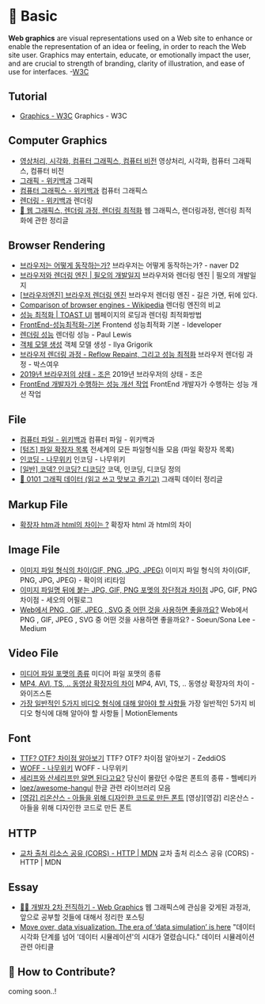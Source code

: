 # 📐 Basic

**Web graphics** are visual representations used on a Web site to enhance or enable the representation of an idea or feeling, in order to reach the Web site user. Graphics may entertain, educate, or emotionally impact the user, and are crucial to strength of branding, clarity of illustration, and ease of use for interfaces. -[W3C](https://www.w3.org/standards/webdesign/graphics)

## Tutorial

- [Graphics - W3C](https://www.w3.org/standards/webdesign/graphics) Graphics - W3C

## Computer Graphics

- [영상처리, 시각화, 컴퓨터 그래픽스, 컴퓨터 비전](http://blog.naver.com/PostView.nhn?blogId=infoefficien&logNo=220691954109&parentCategoryNo=&categoryNo=446&viewDate=&isShowPopularPosts=true&from=search) 영상처리, 시각화, 컴퓨터 그래픽스, 컴퓨터 비전
- [그래픽 - 위키백과](https://ko.wikipedia.org/wiki/%EA%B7%B8%EB%9E%98%ED%94%BD) 그래픽
- [컴퓨터 그래픽스 - 위키백과](https://ko.wikipedia.org/wiki/%EC%BB%B4%ED%93%A8%ED%84%B0_%EA%B7%B8%EB%9E%98%ED%94%BD%EC%8A%A4) 컴퓨터 그래픽스
- [렌더링 - 위키백과](https://ko.wikipedia.org/wiki/%EB%A0%8C%EB%8D%94%EB%A7%81) 렌더링
- [📐 웹 그래픽스, 렌더링 과정, 렌더링 최적화](https://taeny.dev/graphics/graphics-rendering/) 웹 그래픽스, 렌더링과정, 렌더링 최적화에 관한 정리글

## Browser Rendering

- [브라우저는 어떻게 동작하는가?](https://d2.naver.com/helloworld/59361) 브라우저는 어떻게 동작하는가? - naver D2
- [브라우저와 렌더링 엔진 | 필오의 개발일지](https://feel5ny.github.io/2018/05/29/rendering_engine_0/) 브라우저와 렌더링 엔진 | 필오의 개발일지
- [[브라우저엔진] 브라우저 렌더링 엔진](https://12bme.tistory.com/208) 브라우저 렌더링 엔진 - 길은 가면, 뒤에 있다.
- [Comparison of browser engines - Wikipedia](https://en.wikipedia.org/wiki/Comparison_of_browser_engines) 렌더링 엔진의 비교
- [성능 최적화 | TOAST UI](https://ui.toast.com/fe-guide/ko_PERFORMANCE/) 웹페이지의 로딩과 렌더링 최적화방법
- [FrontEnd-성능최적화-기본](https://ideveloper2.dev/blog/2019-05-18--front-end-%EC%84%B1%EB%8A%A5%EC%B5%9C%EC%A0%81%ED%99%94-%EA%B8%B0%EB%B3%B8/) Frontend 성능최적화 기본 - Ideveloper
- [렌더링 성능](https://developers.google.com/web/fundamentals/performance/rendering/?hl=ko) 렌더링 성능 - Paul Lewis
- [객체 모델 생성](https://developers.google.com/web/fundamentals/performance/critical-rendering-path/constructing-the-object-model?hl=ko) 객체 모델 생성 - Ilya Grigorik
- [브라우저 렌더링 과정 - Reflow Repaint, 그리고 성능 최적화](https://boxfoxs.tistory.com/408) 브라우저 렌더링 과정 - 박스여우
- [2019년 브라우저의 상태 - 조은](https://medium.com/@euncho/2019%EB%85%84-%EB%B8%8C%EB%9D%BC%EC%9A%B0%EC%A0%80%EC%9D%98-%EC%83%81%ED%83%9C-e73ab86bcbd0) 2019년 브라우저의 상태 - 조은
- [FrontEnd 개발자가 수행하는 성능 개선 작업](https://sculove.github.io/slides/improveBrowserRendering/#/) FrontEnd 개발자가 수행하는 성능 개선 작업

## File

- [컴퓨터 파일 - 위키백과](https://ko.wikipedia.org/wiki/%EC%BB%B4%ED%93%A8%ED%84%B0_%ED%8C%8C%EC%9D%BC) 컴퓨터 파일 - 위키백과
- [[텀즈] 파일 확장자 목록](http://www.terms.co.kr/filename-extensions.htm) 전세계의 모든 파일형식들 모음 (파일 확장자 목록)
- [인코딩 - 나무위키](https://namu.wiki/w/%EC%9D%B8%EC%BD%94%EB%94%A9) 인코딩 - 나무위키
- [[일반] 코덱? 인코딩? 디코딩?](https://letitkang.tistory.com/83) 코덱, 인코딩, 디코딩 정의
- [💾 0101 그래픽 데이터 (읽고 쓰고 맛보고 즐기고)](https://taeny.dev/graphics/web-file/) 그래픽 데이터 정리글

## Markup File

- [확장자 htm과 html의 차이는 ?](https://helloitstory.tistory.com/314) 확장자 html 과 html의 차이

## Image File

- [이미지 파일 형식의 차이(GIF, PNG, JPG, JPEG)](https://m.blog.naver.com/PostView.nhn?blogId=sinjoker&logNo=221205954968&proxyReferer=https:%2F%2Fwww.google.com%2F) 이미지 파일 형식의 차이(GIF, PNG, JPG, JPEG) - 확이의 i티타임
- [이미지 파일명 뒤에 붙는 JPG, GIF, PNG 포멧의 장단점과 차이점](https://seo-apl.tistory.com/18) JPG, GIF, PNG 차이점 - 세오의 어필로그
- [Web에서 PNG , GIF, JPEG , SVG 중 어떤 것을 사용하면 좋을까요?](https://medium.com/@soeunlee/web%EC%97%90%EC%84%9C-png-gif-jpeg-svg-%EC%A4%91-%EC%96%B4%EB%96%A4-%EA%B2%83%EC%9D%84-%EC%82%AC%EC%9A%A9%ED%95%98%EB%A9%B4-%EC%A2%8B%EC%9D%84%EA%B9%8C%EC%9A%94-6937300e776e) Web에서 PNG , GIF, JPEG , SVG 중 어떤 것을 사용하면 좋을까요? - Soeun/Sona Lee - Medium

## Video File

- [미디어 파일 포맷의 종류](https://blog.kollus.com/?p=31) 미디어 파일 포맷의 종류
- [MP4, AVI, TS, .. 동영상 확장자의 차이](https://m.blog.naver.com/wisestone2007/220929143889) MP4, AVI, TS, .. 동영상 확장자의 차이 - 와이즈스톤
- [가장 일반적인 5가지 비디오 형식에 대해 알아야 할 사항들](https://www.motionelements.com/blog/ko/articles/what-you-need-to-know-about-the-5-most-common-video-file-formats) 가장 일반적인 5가지 비디오 형식에 대해 알아야 할 사항들 | MotionElements

## Font

- [TTF? OTF? 차이점 알아보기](https://zeddios.tistory.com/198) TTF? OTF? 차이점 알아보기 - ZeddiOS
- [WOFF - 나무위키](https://namu.wiki/w/WOFF) WOFF - 나무위키
- [세리프와 산세리프만 알면 된다고요?](https://brunch.co.kr/@jmlee9762/12) 당신이 몰랐던 수많은 폰트의 종류 - 헬베티카
- [lqez/awesome-hangul](https://github.com/lqez/awesome-hangul) 한글 관련 라이브러리 모음
- [[영감] 리온산스 - 아들을 위해 디자인한 코드로 만든 폰트](https://youtu.be/sb7v-d-R11E) [영상][영감] 리온산스 - 아들을 위해 디자인한 코드로 만든 폰트

## HTTP

- [교차 출처 리소스 공유 (CORS) - HTTP | MDN](https://developer.mozilla.org/ko/docs/Web/HTTP/CORS) 교차 출처 리소스 공유 (CORS) - HTTP | MDN

## Essay

- [🧙‍♂️ 개발자 2차 전직하기 - Web Graphics](https://taeny.dev/essay/%EA%B0%9C%EB%B0%9C%EC%9E%90-2%EC%B0%A8-%EC%A0%84%EC%A7%81-%ED%95%98%EA%B8%B0/) 웹 그래픽스에 관심을 갖게된 과정과, 앞으로 공부할 것들에 대해서 정리한 포스팅
- [Move over, data visualization. The era of ‘data simulation’ is here](https://www.fastcompany.com/90508780/move-over-data-visualization-the-era-of-data-simulation-is-here?fbclid=IwAR2NcDdhYZV68fpsIaJXzmD0u8Lq2vVSFT7434-Qc1bxRxqdwy_ECh6--X0) "데이터 시각화 단계를 넘어 '데이터 시뮬레이션'의 시대가 열렸습니다." 데이터 시뮬레이션 관련 아티클

## 👀 How to Contribute?

coming soon..!
